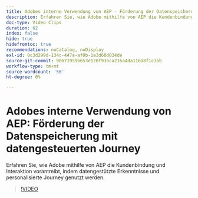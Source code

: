 ```yaml
---
title: Adobes interne Verwendung von AEP - Förderung der Datenspeicherung mit datengesteuerten Journey
description: Erfahren Sie, wie Adobe mithilfe von AEP die Kundenbindung und Interaktion vorantreibt, indem datengestützte Erkenntnisse und personalisierte Journey genutzt werden.
doc-type: Video Clips
duration: 62
index: false
hide: true
hidefromtoc: true
recommendations: noCatalog, noDisplay
exl-id: 0c3d299d-134c-447a-af0b-1a3d60d834de
source-git-commit: 90671959b653e120f93bca216a4da116a8f1c3bb
workflow-type: tm+mt
source-wordcount: '56'
ht-degree: 0%

---
```


# Adobes interne Verwendung von AEP: Förderung der Datenspeicherung mit datengesteuerten Journey

Erfahren Sie, wie Adobe mithilfe von AEP die Kundenbindung und Interaktion vorantreibt, indem datengestützte Erkenntnisse und personalisierte Journey genutzt werden.

<!-- 62_S655_3442541_61_adobes-internal-use-of-aep-driving-retention-with-datadriven-journeys -->
>[!VIDEO](https://video.tv.adobe.com/v/3458264/?learn=on&enablevpops=true)
